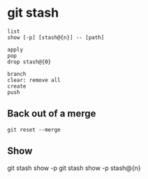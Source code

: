 # git stash

```
list
show [-p] [stash@{n}] -- [path]

apply
pop
drop stash@{0}

branch
clear: remove all
create
push
```

## Back out of a merge

```shell
git reset --merge
```

## Show

git stash show -p
git stash show -p stash@{n}



